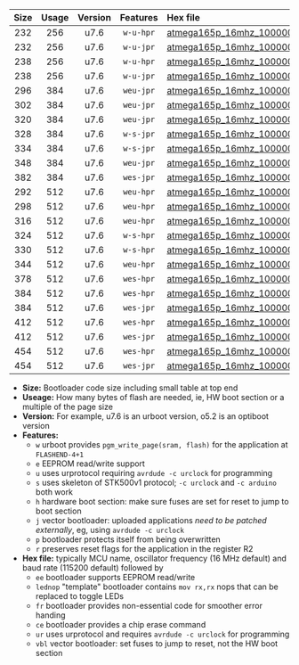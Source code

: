 |Size|Usage|Version|Features|Hex file|
|:-:|:-:|:-:|:-:|:--|
|232|256|u7.6|`w-u-hpr`|[atmega165p_16mhz_1000000bps_ur.hex](https://raw.githubusercontent.com/stefanrueger/urboot/main/atmega165p_16mhz_1000000bps_ur.hex)|
|232|256|u7.6|`w-u-jpr`|[atmega165p_16mhz_1000000bps_ur_vbl.hex](https://raw.githubusercontent.com/stefanrueger/urboot/main/atmega165p_16mhz_1000000bps_ur_vbl.hex)|
|238|256|u7.6|`w-u-hpr`|[atmega165p_16mhz_1000000bps_lednop_ur.hex](https://raw.githubusercontent.com/stefanrueger/urboot/main/atmega165p_16mhz_1000000bps_lednop_ur.hex)|
|238|256|u7.6|`w-u-jpr`|[atmega165p_16mhz_1000000bps_lednop_ur_vbl.hex](https://raw.githubusercontent.com/stefanrueger/urboot/main/atmega165p_16mhz_1000000bps_lednop_ur_vbl.hex)|
|296|384|u7.6|`weu-jpr`|[atmega165p_16mhz_1000000bps_ee_ur_vbl.hex](https://raw.githubusercontent.com/stefanrueger/urboot/main/atmega165p_16mhz_1000000bps_ee_ur_vbl.hex)|
|302|384|u7.6|`weu-jpr`|[atmega165p_16mhz_1000000bps_ee_lednop_ur_vbl.hex](https://raw.githubusercontent.com/stefanrueger/urboot/main/atmega165p_16mhz_1000000bps_ee_lednop_ur_vbl.hex)|
|320|384|u7.6|`weu-jpr`|[atmega165p_16mhz_1000000bps_ee_lednop_fr_ur_vbl.hex](https://raw.githubusercontent.com/stefanrueger/urboot/main/atmega165p_16mhz_1000000bps_ee_lednop_fr_ur_vbl.hex)|
|328|384|u7.6|`w-s-jpr`|[atmega165p_16mhz_1000000bps_vbl.hex](https://raw.githubusercontent.com/stefanrueger/urboot/main/atmega165p_16mhz_1000000bps_vbl.hex)|
|334|384|u7.6|`w-s-jpr`|[atmega165p_16mhz_1000000bps_lednop_vbl.hex](https://raw.githubusercontent.com/stefanrueger/urboot/main/atmega165p_16mhz_1000000bps_lednop_vbl.hex)|
|348|384|u7.6|`weu-jpr`|[atmega165p_16mhz_1000000bps_ee_lednop_fr_ce_ur_vbl.hex](https://raw.githubusercontent.com/stefanrueger/urboot/main/atmega165p_16mhz_1000000bps_ee_lednop_fr_ce_ur_vbl.hex)|
|382|384|u7.6|`wes-jpr`|[atmega165p_16mhz_1000000bps_ee_vbl.hex](https://raw.githubusercontent.com/stefanrueger/urboot/main/atmega165p_16mhz_1000000bps_ee_vbl.hex)|
|292|512|u7.6|`weu-hpr`|[atmega165p_16mhz_1000000bps_ee_ur.hex](https://raw.githubusercontent.com/stefanrueger/urboot/main/atmega165p_16mhz_1000000bps_ee_ur.hex)|
|298|512|u7.6|`weu-hpr`|[atmega165p_16mhz_1000000bps_ee_lednop_ur.hex](https://raw.githubusercontent.com/stefanrueger/urboot/main/atmega165p_16mhz_1000000bps_ee_lednop_ur.hex)|
|316|512|u7.6|`weu-hpr`|[atmega165p_16mhz_1000000bps_ee_lednop_fr_ur.hex](https://raw.githubusercontent.com/stefanrueger/urboot/main/atmega165p_16mhz_1000000bps_ee_lednop_fr_ur.hex)|
|324|512|u7.6|`w-s-hpr`|[atmega165p_16mhz_1000000bps.hex](https://raw.githubusercontent.com/stefanrueger/urboot/main/atmega165p_16mhz_1000000bps.hex)|
|330|512|u7.6|`w-s-hpr`|[atmega165p_16mhz_1000000bps_lednop.hex](https://raw.githubusercontent.com/stefanrueger/urboot/main/atmega165p_16mhz_1000000bps_lednop.hex)|
|344|512|u7.6|`weu-hpr`|[atmega165p_16mhz_1000000bps_ee_lednop_fr_ce_ur.hex](https://raw.githubusercontent.com/stefanrueger/urboot/main/atmega165p_16mhz_1000000bps_ee_lednop_fr_ce_ur.hex)|
|378|512|u7.6|`wes-hpr`|[atmega165p_16mhz_1000000bps_ee.hex](https://raw.githubusercontent.com/stefanrueger/urboot/main/atmega165p_16mhz_1000000bps_ee.hex)|
|384|512|u7.6|`wes-hpr`|[atmega165p_16mhz_1000000bps_ee_lednop.hex](https://raw.githubusercontent.com/stefanrueger/urboot/main/atmega165p_16mhz_1000000bps_ee_lednop.hex)|
|384|512|u7.6|`wes-jpr`|[atmega165p_16mhz_1000000bps_ee_lednop_vbl.hex](https://raw.githubusercontent.com/stefanrueger/urboot/main/atmega165p_16mhz_1000000bps_ee_lednop_vbl.hex)|
|412|512|u7.6|`wes-hpr`|[atmega165p_16mhz_1000000bps_ee_lednop_fr.hex](https://raw.githubusercontent.com/stefanrueger/urboot/main/atmega165p_16mhz_1000000bps_ee_lednop_fr.hex)|
|412|512|u7.6|`wes-jpr`|[atmega165p_16mhz_1000000bps_ee_lednop_fr_vbl.hex](https://raw.githubusercontent.com/stefanrueger/urboot/main/atmega165p_16mhz_1000000bps_ee_lednop_fr_vbl.hex)|
|454|512|u7.6|`wes-hpr`|[atmega165p_16mhz_1000000bps_ee_lednop_fr_ce.hex](https://raw.githubusercontent.com/stefanrueger/urboot/main/atmega165p_16mhz_1000000bps_ee_lednop_fr_ce.hex)|
|454|512|u7.6|`wes-jpr`|[atmega165p_16mhz_1000000bps_ee_lednop_fr_ce_vbl.hex](https://raw.githubusercontent.com/stefanrueger/urboot/main/atmega165p_16mhz_1000000bps_ee_lednop_fr_ce_vbl.hex)|

- **Size:** Bootloader code size including small table at top end
- **Useage:** How many bytes of flash are needed, ie, HW boot section or a multiple of the page size
- **Version:** For example, u7.6 is an urboot version, o5.2 is an optiboot version
- **Features:**
  + `w` urboot provides `pgm_write_page(sram, flash)` for the application at `FLASHEND-4+1`
  + `e` EEPROM read/write support
  + `u` uses urprotocol requiring `avrdude -c urclock` for programming
  + `s` uses skeleton of STK500v1 protocol; `-c urclock` and `-c arduino` both work
  + `h` hardware boot section: make sure fuses are set for reset to jump to boot section
  + `j` vector bootloader: uploaded applications *need to be patched externally*, eg, using `avrdude -c urclock`
  + `p` bootloader protects itself from being overwritten
  + `r` preserves reset flags for the application in the register R2
- **Hex file:** typically MCU name, oscillator frequency (16 MHz default) and baud rate (115200 default) followed by
  + `ee` bootloader supports EEPROM read/write
  + `lednop` "template" bootloader contains `mov rx,rx` nops that can be replaced to toggle LEDs
  + `fr` bootloader provides non-essential code for smoother error handing
  + `ce` bootloader provides a chip erase command
  + `ur` uses urprotocol and requires `avrdude -c urclock` for programming
  + `vbl` vector bootloader: set fuses to jump to reset, not the HW boot section
